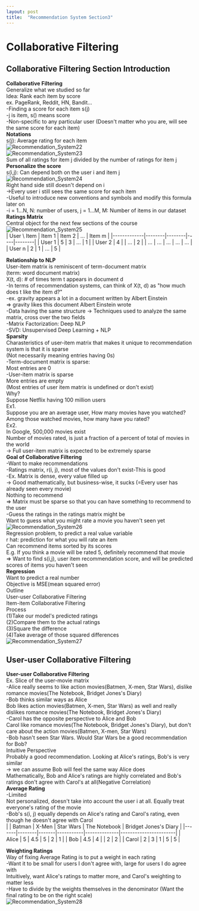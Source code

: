 ```yaml
---
layout: post
title:  "Recommendation System Section3"
---
```


# Collaborative Filtering
## Collaborative Filtering Section Introduction
**Collaborative Filtering** <br/>
Generalize what we studied so far <br/>
Idea: Rank each item by score <br/>
ex. PageRank, Reddit, HN, Bandit... <br/>
-Finding a score for each item s(j) <br/>
-j is item, s() means score <br/>
-Non-specific to any particular user (Doesn't matter who you are, will see the same score for each item) <br/>
**Notations** <br/>
s(j): Average rating for each item <br/>
![Recommendation_System22](https://github.com/growingpenguin/growingpenguin.github.io/assets/110277903/8b4d9165-f218-40d9-a74c-eea76d72c4d0) <br/>
![Recommendation_System23](https://github.com/growingpenguin/growingpenguin.github.io/assets/110277903/1e6d28e0-e5cd-45ba-b99f-b494e5a6b962) <br/>
Sum of all ratings for item j divided by the number of ratings for item j <br/>
**Personalize the score** <br/>
s(i,j): Can depend both on the user i and item j <br/>
![Recommendation_System24](https://github.com/growingpenguin/growingpenguin.github.io/assets/110277903/236215b9-6c43-4274-9387-103a6fa46bf1) <br/>
Right hand side still doesn't depend on i <br/>
->Every user i still sees the same score for each item <br/>
-Useful to introduce new conventions and symbols and modify this formula later on <br/>
-i = 1...N, N: number of users, j = 1...M, M: Number of items in our dataset <br/>
**Ratings Matrix** <br/>
Central object for the next few sections of the course <br/>
![Recommendation_System25](https://github.com/growingpenguin/growingpenguin.github.io/assets/110277903/1635d473-4daa-46b0-b36d-e765dbb37d50) <br/>
| User \ Item | Item 1 | Item 2 | ... | Item m |
|-------------|--------|--------|-----|--------|
| User 1      | 5      | 3      | ... | 1      |
| User 2      | 4      |        | ... | 2      |
| ...         | ...    | ...    | ... | ...    |
| User n      | 2      | 1      | ... | 5      | <br/>


**Relationship to NLP** <br/>
User-item matrix is reminiscent of term-document matrix <br/>
(term: word document matrix) <br/>
X(t, d): # of times term t appears in document d <br/>
-In terms of recommendation systems, can think of X(t, d) as "how much does t like the item d?" <br/>
-ex. gravity appears a lot in a document written by Albert Einstein <br/>
=> gravity likes this document Albert Einstein wrote <br/>
-Data having the same structure -> Techniques used to analyze the same matrix, cross over the two fields <br/>
-Matrix Factorization: Deep NLP <br/>
-SVD: Unsupervised Deep Learning + NLP <br/>
**Sparsity** <br/>
Charasteristics of user-item matrix that makes it unique to recommendation system is that it is sparse <br/>
(Not necessarily meaning entries having 0s) <br/>
-Term-document matrix is sparse: <br/>
Most entries are 0 <br/>
-User-item matrix is sparse <br/>
More entries are empty <br/>
(Most entries of user item matrix is undefined or don't exist) <br/>
Why? <br/>
Suppose Netflix having 100 million users <br/>
Ex1. <br/>
Suppose you are an average user, How many movies have you watched? <br/>
Among those watched movies, how many have you rated? <br/>
Ex2. <br/>
In Google, 500,000 movies exist <br/>
Number of movies rated, is just a fraction of a percent of total of movies in the world <br/>
-> Full user-item matrix is expected to be extremely sparse <br/>
**Goal of Collaborative Filtering** <br/>
-Want to make recommendations <br/>
-Ratings matrix, r(i, j), most of the values don't exist-This is good <br/>
-Ex. Matrix is dense, every value filled up <br/>
-> Good mathematically, but business-wise, it sucks (=Every user has already seen every movie) <br/>
Nothing to recommend <br/>
=> Matrix must be sparse so that you can have something to recommend to the user <br/>
-Guess the ratings in the ratings matrix might be <br/>
Want to guess what you might rate a movie you haven't seen yet <br/>
![Recommendation_System26](https://github.com/growingpenguin/growingpenguin.github.io/assets/110277903/21b926fe-75a1-4d43-9741-903378efe3cf) <br/>
Regression problem, to predict a real value variable <br/>
r hat: prediction for what you will rate an item <br/>
Can recommend items sorted by its scores <br/>
E.g. If you think a movie will be rated 5, definitely recommend that movie <br/>
=> Want to find s(i,j), user item recommendation score, and will be predicted scores of items you haven't seen <br/>
**Regression** <br/>
Want to predict a real number <br/>
Objective is MSE(mean squared error) <br/>
Outline <br/>
User-user Collaborative Filtering <br/>
Item-item Collaborative Filtering <br/>
Process <br/>
(1)Take our model's predicted ratings <br/>
(2)Compare them to the actual ratings <br/>
(3)Square the difference <br/>
(4)Take average of those squared differences <br/>
![Recommendation_System27](https://github.com/growingpenguin/growingpenguin.github.io/assets/110277903/1594e0b5-b5fc-4312-bd23-ead45e869beb) <br/>
## User-user Collaborative Filtering 
**User-user Collaborative Filtering** <br/>
Ex. Slice of the user-movie matrix <br/>
-Alice really seems to like action movies(Batmen, X-men, Star Wars), dislike romance movies(The Notebook, Bridget Jones's Diary) <br/>
-Bob thinks similar ways as Alice <br/>
Bob likes action movies(Batmen, X-men, Star Wars) as well and really dislikes romance movies(The Notebook, Bridget Jones's Diary) <br/>
-Carol has the opposite perspective to Alice and Bob <br/>
Carol like romance movies(The Notebook, Bridget Jones's Diary), but don't care about the action movies(Batmen, X-men, Star Wars) <br/>
-Bob hasn't seen Star Wars. Would Star Wars be a good recommendation for Bob? <br/>
Intuitive Perspective <br/>
Probably a good recommendation. Looking at Alice's ratings, Bob's is very similar <br/>
-> we can assume Bob will feel the same way Alice does <br/>
Mathematically, Bob and Alice's ratings are highly correlated and Bob's ratings don't agree with Carol's at all(Negative Correlation) <br/>
**Average Rating** <br/>
-Limited <br/>
Not personalized, doesn't take into account the user i at all. Equally treat everyone's rating of the movie <br/>
-Bob's s(i, j) equally depends on Alice's rating and Carol's rating, even though he doesn't agree with Carol <br/>
|       | Batman | X-Men | Star Wars | The Notebook | Bridget Jones's Diary |
|-------|--------|-------|-----------|--------------|-----------------------|
| Alice | 5      | 4.5   | 5         | 2            | 1                     |
| Bob   | 4.5    | 4     |           | 2            | 2                     |
| Carol | 2      | 3     | 1         | 5            | 5                     | <br/>


**Weighting Ratings** <br/>
Way of fixing Average Rating is to put a weight in each rating <br/>
-Want it to be small for users I don't agree with, large for users I do agree with <br/>
Intuitively, want Alice's ratings to matter more, and Carol's weighting to matter less <br/>
-Have to divide by the weights themselves in the denominator (Want the final rating to be on the right scale) <br/> 
![Recommendation_System28](https://github.com/growingpenguin/growingpenguin.github.io/assets/110277903/470d493c-b8d8-432b-9085-dabaa68e87dd) <br/>
